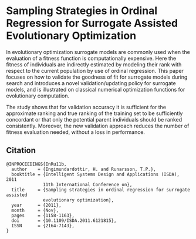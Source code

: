 # Sampling Strategies in Ordinal Regression for Surrogate Assisted Evolutionary Optimization 

In evolutionary optimization surrogate models are commonly used when the evaluation of a fitness function is computationally expensive. Here the fitness of individuals are indirectly estimated by modeling their rank with respect to the current population by use of ordinal regression. This paper focuses on how to validate the goodness of fit for surrogate models during search and introduces a novel validation/updating policy for surrogate models, and is illustrated on classical numerical optimization functions for evolutionary computation. 

The study shows that for validation accuracy it is sufficient for the approximate ranking and true ranking of the training set to be sufficiently concordant or that only the potential parent individuals should be ranked consistently. Moreover, the new validation approach reduces the number of fitness evaluation needed, without a loss in performance.

## Citation
```
@INPROCEEDINGS{InRu11b,
  author    = {Ingimundardottir, H. and Runarsson, T.P.},
  booktitle = {Intelligent Systems Design and Applications (ISDA), 2011 
              11th International Conference on},
  title     = {Sampling strategies in ordinal regression for surrogate assisted 
              evolutionary optimization},
  year      = {2011},
  month     = {Nov},
  pages     = {1158-1163},
  doi       = {10.1109/ISDA.2011.6121815},
  ISSN      = {2164-7143},
}
```
